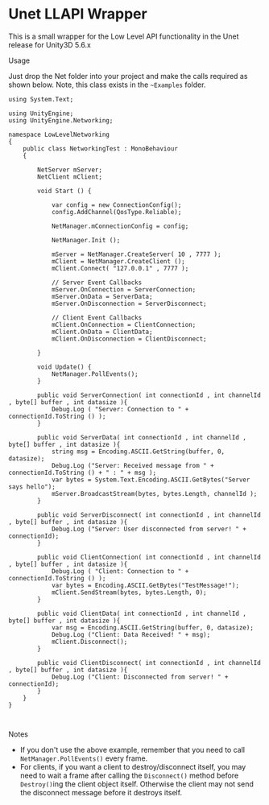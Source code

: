 # Unet LLAPI Wrapper

This is a small wrapper for the Low Level API functionality in the Unet release for Unity3D 5.6.x

Usage

Just drop the Net folder into your project and make the calls required as shown below. Note, this class exists in the `~Examples` folder.


```
using System.Text;

using UnityEngine;
using UnityEngine.Networking;

namespace LowLevelNetworking
{
	public class NetworkingTest : MonoBehaviour
	{

		NetServer mServer;
		NetClient mClient;

		void Start () {

			var config = new ConnectionConfig();
			config.AddChannel(QosType.Reliable);

			NetManager.mConnectionConfig = config;

			NetManager.Init ();

			mServer = NetManager.CreateServer( 10 , 7777 );
			mClient = NetManager.CreateClient ();
			mClient.Connect( "127.0.0.1" , 7777 );

			// Server Event Callbacks
			mServer.OnConnection = ServerConnection;
			mServer.OnData = ServerData;
			mServer.OnDisconnection = ServerDisconnect;

			// Client Event Callbacks
			mClient.OnConnection = ClientConnection;
			mClient.OnData = ClientData;
			mClient.OnDisconnection = ClientDisconnect;

		}

		void Update() {
			NetManager.PollEvents();
		}

		public void ServerConnection( int connectionId , int channelId , byte[] buffer , int datasize ){
			Debug.Log ( "Server: Connection to " + connectionId.ToString () );
		}

		public void ServerData( int connectionId , int channelId , byte[] buffer , int datasize ){
			string msg = Encoding.ASCII.GetString(buffer, 0, datasize);
			Debug.Log ("Server: Received message from " + connectionId.ToString () + " : " + msg );
			var bytes = System.Text.Encoding.ASCII.GetBytes("Server says hello");
			mServer.BroadcastStream(bytes, bytes.Length, channelId );
		}

		public void ServerDisconnect( int connectionId , int channelId , byte[] buffer , int datasize ){
			Debug.Log ("Server: User disconnected from server! " + connectionId);
		}

		public void ClientConnection( int connectionId , int channelId , byte[] buffer , int datasize ){
			Debug.Log ( "Client: Connection to " + connectionId.ToString () );
			var bytes = Encoding.ASCII.GetBytes("TestMessage!");
			mClient.SendStream(bytes, bytes.Length, 0);
		}

		public void ClientData( int connectionId , int channelId , byte[] buffer , int datasize ){
			var msg = Encoding.ASCII.GetString(buffer, 0, datasize);
			Debug.Log ("Client: Data Received! " + msg);
			mClient.Disconnect();
		}

		public void ClientDisconnect( int connectionId , int channelId , byte[] buffer , int datasize ){
			Debug.Log ("Client: Disconnected from server! " + connectionId);
		}
	}
}



```

Notes

* If you don't use the above example, remember that you need to call `NetManager.PollEvents()` every frame. 
* For clients, if you want a client to destroy/disconnect itself, you may need to wait a frame after calling the `Disconnect()` method before `Destroy()`ing the client object itself. Otherwise the client may not send the disconnect message before it destroys itself. 
